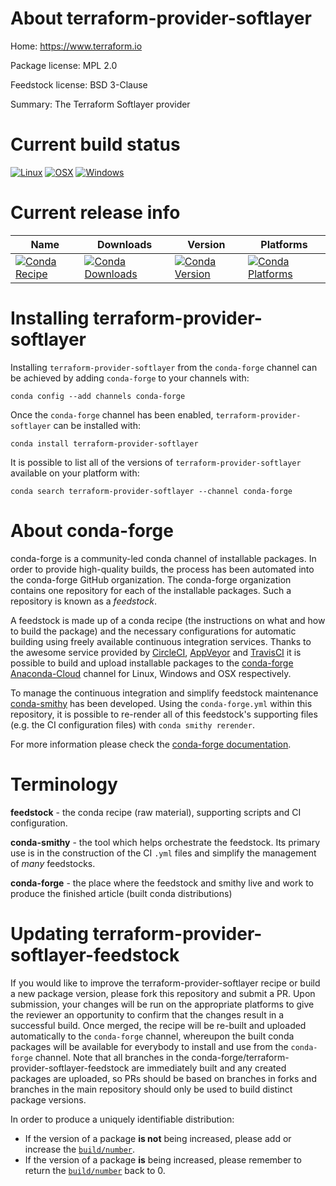 About terraform-provider-softlayer
==================================

Home: https://www.terraform.io

Package license: MPL 2.0

Feedstock license: BSD 3-Clause

Summary: The Terraform Softlayer provider



Current build status
====================

[![Linux](https://img.shields.io/circleci/project/github/conda-forge/terraform-provider-softlayer-feedstock/master.svg?label=Linux)](https://circleci.com/gh/conda-forge/terraform-provider-softlayer-feedstock)
[![OSX](https://img.shields.io/travis/conda-forge/terraform-provider-softlayer-feedstock/master.svg?label=macOS)](https://travis-ci.org/conda-forge/terraform-provider-softlayer-feedstock)
[![Windows](https://img.shields.io/appveyor/ci/conda-forge/terraform-provider-softlayer-feedstock/master.svg?label=Windows)](https://ci.appveyor.com/project/conda-forge/terraform-provider-softlayer-feedstock/branch/master)

Current release info
====================

| Name | Downloads | Version | Platforms |
| --- | --- | --- | --- |
| [![Conda Recipe](https://img.shields.io/badge/recipe-terraform--provider--softlayer-green.svg)](https://anaconda.org/conda-forge/terraform-provider-softlayer) | [![Conda Downloads](https://img.shields.io/conda/dn/conda-forge/terraform-provider-softlayer.svg)](https://anaconda.org/conda-forge/terraform-provider-softlayer) | [![Conda Version](https://img.shields.io/conda/vn/conda-forge/terraform-provider-softlayer.svg)](https://anaconda.org/conda-forge/terraform-provider-softlayer) | [![Conda Platforms](https://img.shields.io/conda/pn/conda-forge/terraform-provider-softlayer.svg)](https://anaconda.org/conda-forge/terraform-provider-softlayer) |

Installing terraform-provider-softlayer
=======================================

Installing `terraform-provider-softlayer` from the `conda-forge` channel can be achieved by adding `conda-forge` to your channels with:

```
conda config --add channels conda-forge
```

Once the `conda-forge` channel has been enabled, `terraform-provider-softlayer` can be installed with:

```
conda install terraform-provider-softlayer
```

It is possible to list all of the versions of `terraform-provider-softlayer` available on your platform with:

```
conda search terraform-provider-softlayer --channel conda-forge
```


About conda-forge
=================

conda-forge is a community-led conda channel of installable packages.
In order to provide high-quality builds, the process has been automated into the
conda-forge GitHub organization. The conda-forge organization contains one repository
for each of the installable packages. Such a repository is known as a *feedstock*.

A feedstock is made up of a conda recipe (the instructions on what and how to build
the package) and the necessary configurations for automatic building using freely
available continuous integration services. Thanks to the awesome service provided by
[CircleCI](https://circleci.com/), [AppVeyor](http://www.appveyor.com/)
and [TravisCI](https://travis-ci.org/) it is possible to build and upload installable
packages to the [conda-forge](https://anaconda.org/conda-forge)
[Anaconda-Cloud](http://docs.anaconda.org/) channel for Linux, Windows and OSX respectively.

To manage the continuous integration and simplify feedstock maintenance
[conda-smithy](http://github.com/conda-forge/conda-smithy) has been developed.
Using the ``conda-forge.yml`` within this repository, it is possible to re-render all of
this feedstock's supporting files (e.g. the CI configuration files) with ``conda smithy rerender``.

For more information please check the [conda-forge documentation](https://conda-forge.org/docs/).

Terminology
===========

**feedstock** - the conda recipe (raw material), supporting scripts and CI configuration.

**conda-smithy** - the tool which helps orchestrate the feedstock.
                   Its primary use is in the construction of the CI ``.yml`` files
                   and simplify the management of *many* feedstocks.

**conda-forge** - the place where the feedstock and smithy live and work to
                  produce the finished article (built conda distributions)


Updating terraform-provider-softlayer-feedstock
===============================================

If you would like to improve the terraform-provider-softlayer recipe or build a new
package version, please fork this repository and submit a PR. Upon submission,
your changes will be run on the appropriate platforms to give the reviewer an
opportunity to confirm that the changes result in a successful build. Once
merged, the recipe will be re-built and uploaded automatically to the
`conda-forge` channel, whereupon the built conda packages will be available for
everybody to install and use from the `conda-forge` channel.
Note that all branches in the conda-forge/terraform-provider-softlayer-feedstock are
immediately built and any created packages are uploaded, so PRs should be based
on branches in forks and branches in the main repository should only be used to
build distinct package versions.

In order to produce a uniquely identifiable distribution:
 * If the version of a package **is not** being increased, please add or increase
   the [``build/number``](http://conda.pydata.org/docs/building/meta-yaml.html#build-number-and-string).
 * If the version of a package **is** being increased, please remember to return
   the [``build/number``](http://conda.pydata.org/docs/building/meta-yaml.html#build-number-and-string)
   back to 0.